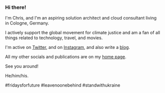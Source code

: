 ### Hi there!

<!--
**chfrank-cgn/chfrank-cgn** is a ✨ _special_ ✨ repository because its `README.md` (this file) appears on your GitHub profile.

Here are some ideas to get you started:

- 🔭 I’m currently working on ...
- 🌱 I’m currently learning ...
- 👯 I’m looking to collaborate on ...
- 🤔 I’m looking for help with ...
- 💬 Ask me about ...
- 📫 How to reach me: ...
- 😄 Pronouns: ...
- ⚡ Fun fact: ...
-->

I'm Chris, and I'm an aspiring solution architect and cloud consultant living in Cologne, Germany.

I actively support the global movement for climate justice and am a fan of all things related to technology, travel, and movies. 

I'm active on [Twitter](https://www.twitter.com/chfrank_cgn), and on [Instagram](https://instagram.com/chfrankcgn), and also write a [blog](https://chfrank.net/wordpress/).

All my other socials and publications are on my [home page](https://chfrank.net).

See you around!

He/him/his.

#fridaysforfuture #leavenoonebehind #standwithukraine

